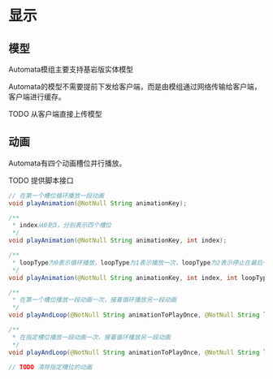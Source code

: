 # 显示

## 模型

Automata模组主要支持基岩版实体模型

Automata的模型不需要提前下发给客户端，而是由模组通过网络传输给客户端，客户端进行缓存。

TODO 从客户端直接上传模型

## 动画

Automata有四个动画槽位并行播放。

TODO 提供脚本接口

```java
// 在第一个槽位循环播放一段动画
void playAnimation(@NotNull String animationKey);

/**
 * index从0到3，分别表示四个槽位
 */
void playAnimation(@NotNull String animationKey, int index);

/**
 * loopType为0表示循环播放，loopType为1表示播放一次，loopType为2表示停止在最后一帧（似乎没有实现？）
 */
void playAnimation(@NotNull String animationKey, int index, int loopType);

/**
 * 在第一个槽位播放一段动画一次，接着循环播放另一段动画
 */
void playAndLoop(@NotNull String animationToPlayOnce, @NotNull String loopAnimation);

/**
 * 在指定槽位播放一段动画一次，接着循环播放另一段动画
 */
void playAndLoop(@NotNull String animationToPlayOnce, @NotNull String loopAnimation, int index);

// TODO 清除指定槽位的动画
```